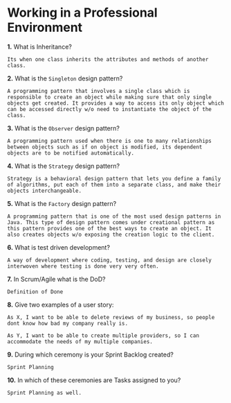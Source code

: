 # Working in a Professional Environment

**1.** What is Inheritance?
<!-- enter you answer in the space below -->
```
Its when one class inherits the attributes and methods of another class. 
```
**2.** What is the `Singleton` design pattern?
<!-- enter you answer in the space below -->
```
A programming pattern that involves a single class which is responsible to create an object while making sure that only single objects get created. It provides a way to access its only object which can be accessed directly w/o need to instantiate the object of the class.
```
**3.** What is the `Observer` design pattern?
<!-- enter you answer in the space below -->
```
A programming pattern used when there is one to many relationships between objects such as if on object is modified, its dependent objects are to be notified automatically.
```
**4.** What is the `Strategy` design pattern?
<!-- enter you answer in the space below -->
```
Strategy is a behavioral design pattern that lets you define a family of algorithms, put each of them into a separate class, and make their objects interchangeable.
```
**5.** What is the `Factory` design pattern?
<!-- enter you answer in the space below -->
```
A programming pattern that is one of the most used design patterns in Java. This type of design pattern comes under creational pattern as this pattern provides one of the best ways to create an object. It also creates objects w/o exposing the creation logic to the client. 
```
**6.** What is test driven development?
<!-- enter you answer in the space below -->
```
A way of development where coding, testing, and design are closely interwoven where testing is done very very often.
```
**7.** In Scrum/Agile what is the DoD?
<!-- enter you answer in the space below -->
```
Definition of Done
```
**8.** Give two examples of a user story:
<!-- enter you answer in the space below -->
```
As X, I want to be able to delete reviews of my business, so people dont know how bad my company really is. 

As Y, I want to be able to create multiple providers, so I can accommodate the needs of my multiple companies. 
```
**9.** During which ceremony is your Sprint Backlog created?
<!-- enter you answer in the space below -->
```
Sprint Planning
```
**10.** In which of these ceremonies are Tasks assigned to you?
<!-- enter you answer in the space below -->
```
Sprint Planning as well. 
```